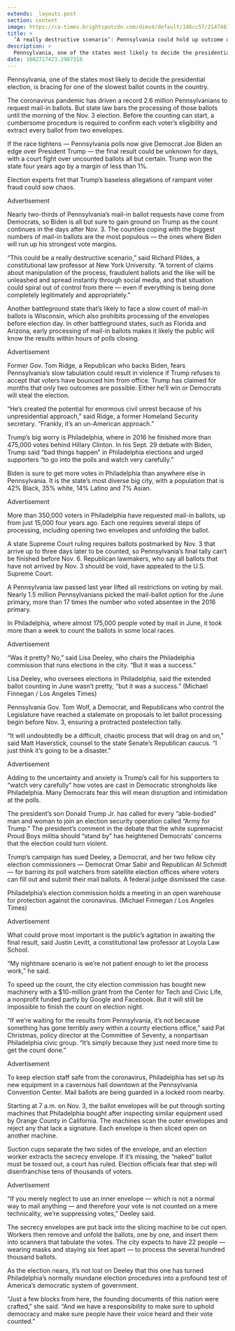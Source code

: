 ```yaml
--- 
extends: _layouts.post 
section: content 
image: https://ca-times.brightspotcdn.com/dims4/default/1d6cc57/2147483647/strip/true/crop/4032x2117+0+454/resize/1200x630!/quality/90/?url=https%3A%2F%2Fcalifornia-times-brightspot.s3.amazonaws.com%2Fca%2F54%2F5b3febc0418588013cb2663e7249%2Fdeeley-6.jpg 
title: > 
  ‘A really destructive scenario’: Pennsylvania could hold up outcome of presidential election 
description: > 
  Pennsylvania, one of the states most likely to decide the presidential election, is bracing for one of the slowest ballot counts in the country.The coronavirus pandemic has driven a record 2.6 million Pennsylvanians to request mail-in ballots.The counties coping with the biggest numbers of mail-in ballots are the most populous — the ones where Biden will run up his strongest vote margins.“This could be a really destructive scenario,” said Richard Pildes, a constitutional law professor at New York University.AdvertisementMore than 350,000 voters in Philadelphia have requested mail-in ballots, up from just 15,000 four years ago. 
date: 1602717423.2987318 
--- 
```

Pennsylvania, one of the states most likely to decide the presidential election, is bracing for one of the slowest ballot counts in the country.

The coronavirus pandemic has driven a record 2.6 million Pennsylvanians to request mail-in ballots. But state law bars the processing of those ballots until the morning of the Nov. 3 election. Before the counting can start, a cumbersome procedure is required to confirm each voter’s eligibility and extract every ballot from two envelopes.

If the race tightens — Pennsylvania polls now give Democrat Joe Biden an edge over President Trump — the final result could be unknown for days, with a court fight over uncounted ballots all but certain. Trump won the state four years ago by a margin of less than 1%.

Election experts fret that Trump’s baseless allegations of rampant voter fraud could sow chaos.

Advertisement

Nearly two-thirds of Pennsylvania’s mail-in ballot requests have come from Democrats, so Biden is all but sure to gain ground on Trump as the count continues in the days after Nov. 3. The counties coping with the biggest numbers of mail-in ballots are the most populous — the ones where Biden will run up his strongest vote margins.

“This could be a really destructive scenario,” said Richard Pildes, a constitutional law professor at New York University. “A torrent of claims about manipulation of the process, fraudulent ballots and the like will be unleashed and spread instantly through social media, and that situation could spiral out of control from there — even if everything is being done completely legitimately and appropriately.”

Another battleground state that’s likely to face a slow count of mail-in ballots is Wisconsin, which also prohibits processing of the envelopes before election day. In other battleground states, such as Florida and Arizona, early processing of mail-in ballots makes it likely the public will know the results within hours of polls closing.

Advertisement

Former Gov. Tom Ridge, a Republican who backs Biden, fears Pennsylvania’s slow tabulation could result in violence if Trump refuses to accept that voters have bounced him from office. Trump has claimed for months that only two outcomes are possible: Either he’ll win or Democrats will steal the election.

“He’s created the potential for enormous civil unrest because of his unpresidential approach,” said Ridge, a former Homeland Security secretary. “Frankly, it’s an un-American approach.”

Trump’s big worry is Philadelphia, where in 2016 he finished more than 475,000 votes behind Hillary Clinton. In his Sept. 29 debate with Biden, Trump said “bad things happen” in Philadelphia elections and urged supporters “to go into the polls and watch very carefully.”

Biden is sure to get more votes in Philadelphia than anywhere else in Pennsylvania. It is the state’s most diverse big city, with a population that is 42% Black, 35% white, 14% Latino and 7% Asian.

Advertisement

More than 350,000 voters in Philadelphia have requested mail-in ballots, up from just 15,000 four years ago. Each one requires several steps of processing, including opening two envelopes and unfolding the ballot.

A state Supreme Court ruling requires ballots postmarked by Nov. 3 that arrive up to three days later to be counted, so Pennsylvania’s final tally can’t be finished before Nov. 6. Republican lawmakers, who say all ballots that have not arrived by Nov. 3 should be void, have appealed to the U.S. Supreme Court.

A Pennsylvania law passed last year lifted all restrictions on voting by mail. Nearly 1.5 million Pennsylvanians picked the mail-ballot option for the June primary, more than 17 times the number who voted absentee in the 2016 primary.

In Philadelphia, where almost 175,000 people voted by mail in June, it took more than a week to count the ballots in some local races.

Advertisement

“Was it pretty? No,” said Lisa Deeley, who chairs the Philadelphia commission that runs elections in the city. “But it was a success.”

Lisa Deeley, who oversees elections in Philadelphia, said the extended ballot counting in June wasn’t pretty, “but it was a success.” (Michael Finnegan / Los Angeles Times)

Pennsylvania Gov. Tom Wolf, a Democrat, and Republicans who control the Legislature have reached a stalemate on proposals to let ballot processing begin before Nov. 3, ensuring a protracted postelection tally.

“It will undoubtedly be a difficult, chaotic process that will drag on and on,” said Matt Haverstick, counsel to the state Senate’s Republican caucus. “I just think it’s going to be a disaster.”

Advertisement

Adding to the uncertainty and anxiety is Trump’s call for his supporters to “watch very carefully” how votes are cast in Democratic strongholds like Philadelphia. Many Democrats fear this will mean disruption and intimidation at the polls.

The president’s son Donald Trump Jr. has called for every “able-bodied” man and woman to join an election security operation called “Army for Trump.” The president’s comment in the debate that the white supremacist Proud Boys militia should “stand by” has heightened Democrats’ concerns that the election could turn violent.

Trump’s campaign has sued Deeley, a Democrat, and her two fellow city election commissioners — Democrat Omar Sabir and Republican Al Schmidt — for barring its poll watchers from satellite election offices where voters can fill out and submit their mail ballots. A federal judge dismissed the case.

Philadelphia’s election commission holds a meeting in an open warehouse for protection against the coronavirus. (Michael Finnegan / Los Angeles Times)

Advertisement

What could prove most important is the public’s agitation in awaiting the final result, said Justin Levitt, a constitutional law professor at Loyola Law School.

“My nightmare scenario is we’re not patient enough to let the process work,” he said.

To speed up the count, the city election commission has bought new machinery with a $10-million grant from the Center for Tech and Civic Life, a nonprofit funded partly by Google and Facebook. But it will still be impossible to finish the count on election night.

“If we’re waiting for the results from Pennsylvania, it’s not because something has gone terribly awry within a county elections office,” said Pat Christmas, policy director at the Committee of Seventy, a nonpartisan Philadelphia civic group. “It’s simply because they just need more time to get the count done.”

Advertisement

To keep election staff safe from the coronavirus, Philadelphia has set up its new equipment in a cavernous hall downtown at the Pennsylvania Convention Center. Mail ballots are being guarded in a locked room nearby.

Starting at 7 a.m. on Nov. 3, the ballot envelopes will be put through sorting machines that Philadelphia bought after inspecting similar equipment used by Orange County in California. The machines scan the outer envelopes and reject any that lack a signature. Each envelope is then sliced open on another machine.

Suction cups separate the two sides of the envelope, and an election worker extracts the secrecy envelope. If it’s missing, the “naked” ballot must be tossed out, a court has ruled. Election officials fear that step will disenfranchise tens of thousands of voters.

Advertisement

“If you merely neglect to use an inner envelope — which is not a normal way to mail anything — and therefore your vote is not counted on a mere technicality, we’re suppressing votes,” Deeley said.

The secrecy envelopes are put back into the slicing machine to be cut open. Workers then remove and unfold the ballots, one by one, and insert them into scanners that tabulate the votes. The city expects to have 22 people — wearing masks and staying six feet apart — to process the several hundred thousand ballots.

As the election nears, it’s not lost on Deeley that this one has turned Philadelphia’s normally mundane election procedures into a profound test of America’s democratic system of government.

“Just a few blocks from here, the founding documents of this nation were crafted,” she said. “And we have a responsibility to make sure to uphold democracy and make sure people have their voice heard and their vote counted.”